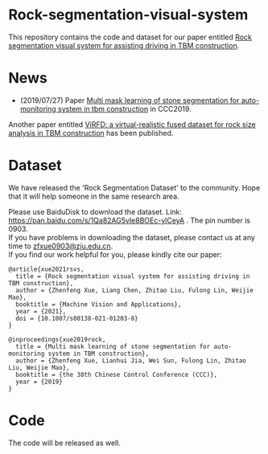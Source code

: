 # Rock-segmentation-visual-system
This repository contains the code and dataset for our paper entitled [Rock segmentation visual system for assisting driving in TBM construction](https://link.springer.com/article/10.1007/s00138-021-01203-8).<br>

# News
* (2019/07/27) Paper [Multi mask learning of stone segmentation for auto-monitoring system in tbm construction](https://ieeexplore.ieee.org/abstract/document/8865323) in CCC2019.

Another paper entitled [ViRFD: a virtual-realistic fused dataset for rock size analysis in TBM construction](https://link.springer.com/article/10.1007/s00521-022-07179-4) has been published.

# Dataset
We have released the 'Rock Segmentation Dataset' to the community. Hope that it will help someone in the same research area.<br>

Please use BaiduDisk to download the dataset. Link: https://pan.baidu.com/s/1Qa82AG5vle8BOEc-ylCeyA . The pin number is 0903.<br>
If you have problems in downloading the dataset, please contact us at any time to zfxue0903@zju.edu.cn.<br>
If you find our work helpful for you, please kindly cite our paper:<br>

```
@article{xue2021rsvs,
  title = {Rock segmentation visual system for assisting driving in TBM construction},
  author = {Zhenfeng Xue, Liang Chen, Zhitao Liu, Fulong Lin, Weijie Mao},
  booktitle = {Machine Vision and Applications},
  year = {2021},
  doi = {10.1007/s00138-021-01203-8}
}

@inproceedings{xue2019rock,
  title = {Multi mask learning of stone segmentation for auto-monitoring system in TBM construction},
  author = {Zhenfeng Xue, Lianhui Jia, Wei Sun, Fulong Lin, Zhitao Liu, Weijie Mao},
  booktitle = {the 38th Chinese Control Conference (CCC)},
  year = {2019}
}
```


# Code
The code will be released as well.<br>
